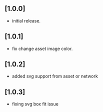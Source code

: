 ## [1.0.0]
* initial release.
## [1.0.1]
* fix change asset image color.
## [1.0.2]
* added svg support from asset or network
## [1.0.3]
* fixing svg box fit issue
